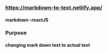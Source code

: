 ### https://markdown-to-text.netlify.app/ 

####  m a r k d o w n -reactJS 
 
### Purpose
#### changing mark down text to actual text 
